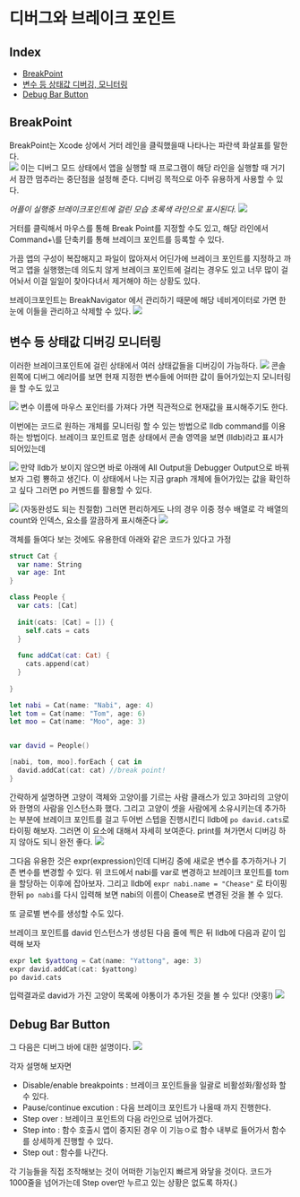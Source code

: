 # 디버그와 브레이크 포인트

## Index
- [BreakPoint](#breakpoint)
- [변수 등 상태값 디버깅, 모니터링](#변수-등-상태값-디버깅-모니터링)
- [Debug Bar Button](#debug-bar-button)

## BreakPoint
BreakPoint는 Xcode 상에서 거터 레인을 클릭했을때 나타나는 파란색 화살표를 말한다.<br>
![](src/breakpoint.png)
이는 디버그 모드 상태에서 앱을 실행할 때 프로그램이 해당 라인을 실행할 때 거기서 잠깐 멈추라는 중단점을 설정해 준다.
디버깅 목적으로 아주 유용하게 사용할 수 있다.

*어플이 실행중 브레이크포인트에 걸린 모습 초록색 라인으로 표시된다.* 
![](src/point.png)


거터를 클릭해서 마우스를 통해 Break Point를 지정할 수도 있고, 해당 라인에서 Command+\를 단축키를 통해 브레이크 포인트를 등록할 수 있다.

가끔 앱의 구성이 복잡해지고 파일이 많아져서 어딘가에 브레이크 포인트를 지정하고 까먹고 앱을 실행했는데 의도치 않게 브레이크 포인트에 걸리는 경우도 있고 너무 많이 걸어놔서 이걸 일일이 찾아다녀서 제거해야 하는 상황도 있다.

브레이크포인트는 BreakNavigator 에서 관리하기 때문에 해당 네비게이터로 가면 한눈에 이들을 관리하고 삭제할 수 있다.
![](src/brnavigator.png)


## 변수 등 상태값 디버깅 모니터링

이러한 브레이크포인트에 걸린 상태에서 여러 상태값들을 디버깅이 가능하다.
![](src/debugArea.png)
콘솔 왼쪽에 디버그 에리어를 보면 현재 지정한 변수들에 어떠한 값이 들어가있는지 모니터링을 할 수도 있고

![](src/codeMonitoring.png)
변수 이름에 마우스 포인터를 가져다 가면 직관적으로 현재값을 표시해주기도 한다.

이번에는 코드로 원하는 개체를 모니터링 할 수 있는 방법으로 lldb command를 이용하는 방법이다.
브레이크 포인트로 멈춘 상태에서 콘솔 영역을 보면 (lldb)라고 표시가 되어있는데

![](src/lldb.png)
만약 lldb가 보이지 않으면 바로 아래에 All Output을 Debugger Output으로 바꿔보자 그럼 뿅하고 생긴다.
이 상태에서 나는 지금 graph 개체에 들어가있는 값을 확인하고 싶다 그러면 po 커멘드를 활용할 수 있다.

![](src/lldb_po.png)
(자동완성도 되는 친절함)
그러면 편리하게도 나의 경우 이중 정수 배열로 각 배열의 count와 인덱스, 요소를 깔끔하게 표시해준다
![](src/lldb_graph.png)

객체를 들여다 보는 것에도 유용한데
아래와 같은 코드가 있다고 가정
```Swift
struct Cat {
  var name: String
  var age: Int
}

class People {
  var cats: [Cat]
  
  init(cats: [Cat] = []) {
    self.cats = cats
  }
  
  func addCat(cat: Cat) {
    cats.append(cat)
  }
  
}

let nabi = Cat(name: "Nabi", age: 4)
let tom = Cat(name: "Tom", age: 6)
let moo = Cat(name: "Moo", age: 3)


var david = People()

[nabi, tom, moo].forEach { cat in
  david.addCat(cat: cat) //break point!
}
```
간략하게 설명하면 고양이 객체와 고양이를 기르는 사람 클래스가 있고 3마리의 고양이와 한명의 사람을 인스턴스화 했다.
그리고 고양이 셋을 사람에게 소유시키는데 추가하는 부분에 브레이크 포인트를 걸고 두어번 스텝을 진행시킨디 lldb에 `po david.cats`로 타이핑 해보자. 그러면 이 요소에 대해서 자세히 보여준다.
print를 쳐가면서 디버깅 하지 않아도 되니 완전 좋다.
![](src/catspeople.png)


그다음 유용한 것은 expr(expression)인데 디버깅 중에 새로운 변수를 추가하거나 기존 변수를 변경할 수 있다.
위 코드에서 nabi를 var로 변경하고 브레이크 포인트를 tom을 할당하는 이후에 잡아보자.
그리고 lldb에 `expr nabi.name = "Chease"` 로 타이핑 한뒤
`po nabi`를 다시 입력해 보면 nabi의 이름이 Chease로 변경된 것을 볼 수 있다.

또 글로별 변수를 생성할 수도 있다.

브레이크 포인트를 david 인스턴스가 생성된 다음 줄에 찍은 뒤
lldb에 다음과 같이 입력해 보자
```Swift
expr let $yattong = Cat(name: "Yattong", age: 3)
expr david.addCat(cat: $yattong)
po david.cats
```

입력결과로 david가 가진 고양이 목록에 야통이가 추가된 것을 볼 수 있다! (얏홍!)
![](src/AddYattong.png)


## Debug Bar Button


그 다음은 디버그 바에 대한 설명이다.
![](src/debugbar.png)

각자 설명해 보자면
- Disable/enable breakpoints : 브레이크 포인트들을 일괄로 비활성화/활성화 할 수 있다.
- Pause/continue excution : 다음 브레이크 포인트가 나올때 까지 진행한다.
- Step over : 브레이크 포인트의 다음 라인으로 넘어가겠다.
- Step into : 함수 호출시 앱이 중지된 경우 이 기능ㅇ로 함수 내부로 들어가서 함수를 상세하게 진행할 수 있다.
- Step out : 함수를 나간다.

각 기능들을 직접 조작해보는 것이 어떠한 기능인지 빠르게 와닿을 것이다. 코드가 1000줄을 넘어가는데 Step over만 누르고 있는 상황은 없도록 하자(.)